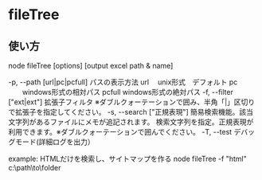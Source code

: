 # fileTree
## 使い方
node fileTree [options] <Target Directory> [output excel path & name]

-p, --path [url|pc|pcfull]
    パスの表示方法
    url　   unix形式　デフォルト
    pc  　　windows形式の相対パス
    pcfull  windows形式の絶対パス
-f, --filter ["ext|ext"]
    拡張子フィルタ ※ダブルクォーテーションで囲み、半角「|」区切りで拡張子を指定してください。
-s, --search ["正規表現"]
    簡易検索機能。該当文字列があるファイルにメモが追記されます。
    検索文字列を指定。正規表現が利用できます。※ダブルクォーテーションで囲んでください。
-T, --test
    デバッグモード(詳細ログを出力）

example:
HTMLだけを検索し、サイトマップを作る
node fileTree -f "html" c:\path\to\folder

